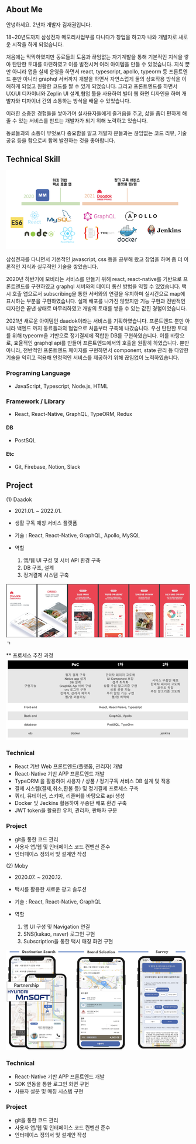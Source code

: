 ## About Me

안녕하세요. 2년차 개발자 김재권입니다.

18~20년도까지 삼성전자 메모리사업부를 다니다가 창업을 하고자 나와 개발자로 새로운 시작을 하게 되었습니다.

처음에는 막막하였지만 동료들의 도움과 끊임없는 자기계발을 통해 기본적인 지식을 쌓아 탄탄한 토대를 마련하였고 이를 발전시켜 여러 아이템을 만들 수 있었습니다. 지식 뿐만 아니라 앱을 실제 운영을 하면서 react, typescript, apollo, typeorm 등 프론트엔드 뿐만 아니라 graphql 서버까지 개발을 하면서 자연스럽게 둘의 상호작용 방식을 이해하게 되었고 원활한 코드를 짤 수 있게 되었습니다. 그리고 프론트엔드를 하면서 UX/UI 디자이너와 Zeplin UI 설계,협업 툴을 사용하여 빌더 웹 화면 디자인을 하며 개발자와 디자이너 간의 소통하는 방식을 배울 수 있었습니다.

이러한 소중한 경험들을 쌓아가며 실사용자들에게 즐거움을 주고, 삶을 좀더 편하게 해줄 수 있는 서비스를 만드는 개발자가 되기 위해 노력하고 있습니다.

동료들과의 소통이 무엇보다 중요함을 알고 개발자 분들과는 끊임없는 코드 리뷰, 기술 공유 등을 함으로써 함께 발전하는 것을 좋아합니다.


## Technical Skill

![Skill](./image/doodo.png)

삼성전자를 다니면서 기본적인 javascript, css 등을 공부해 왔고 창업을 하며 좀 더 이론적인 지식과 실무적인 기술을 쌓았습니다.

2020년 하반기에 모비라는 서비스를 만들기 위해 react, react-native를 기반으로 프론트엔드를 구현하였고 graphql 서버와의 데이터 통신 방법을 익힐 수 있었습니다. 택시 호출 앱으로서 subscribing을 통한 서버와의 연결을 유지하며 실시간으로 map에 표시하는 부분을 구현하였습니다. 실제 배포를 나가진 않았지만 기능 구현과 전반적인 디자인은 끝낸 상태로 마무리하였고 개발의 토대를 쌓을 수 있는 값진 경험이었습니다.

2021년 새로운 아이템인 daadok이라는 서비스를 기획하였습니다. 프론트엔드 뿐만 아니라 백엔드 까지 동료들과의 협업으로 처음부터 구축해 나갔습니다. 우선 탄탄한 토대를 위해 typeorm을 기반으로 정기결제에 적합한 DB를 구현하였습니다. 이를 바탕으로, 효율적인 graphql api를 만들어 프론트엔드에서의 호출을 원활히 하였습니다. 뿐만 아니라, 전반적인 프론트엔드 페이지를 구현하면서 component, state 관리 등 다양한 기술을 익히고 적용해 안정적인 서비스를 제공하기 위해 끊임없이 노력하였습니다.

### Programing Language
  - JavaScript, Typescript, Node.js, HTML

### Framework / Library
  - React, React-Native, GraphQL, TypeORM, Redux

#### DB
  - PostSQL

#### Etc
  - Git, Firebase, Notion, Slack


## Project

(1) Daadok

- 2021.01. ~ 2022.01.

- 생활 구독 매칭 서비스 플랫폼

- 기술 : React, React-Native, GraphQL, Apollo, MySQL

- 역할
    1. 앱/웹 UI 구성 및 서버 API 환경 구축
    2. DB 구조, 설계
    3. 정거결제 시스템 구축 

![Daadok](./image/daadok.png)ㄱ

** 프로세스 추진 과정
![Process](./image/process.png)

### Technical
* React 기반 Web 프론트엔드(플랫폼, 관리자) 개발 
* React-Native 기반 APP 프론트엔드 개발
* TypeORM 을 활용하여 사용자 / 상품 / 정기구독 서비스 DB 설계 및 적용 
* 결제 시스템(결제,취소,환불 등) 및 정기결제 프로세스 구축
* 쿼리, 뮤테이션, 스키마, 리졸버를 바탕으로 api 생성 
* Docker 및 Jeckins 활용하여 무중단 배포 환경 구축 
* JWT token을 활용한 유저, 관리자, 판매자 구분

### Project
* git을 통한 코드 관리
* 사용자 앱/웹 및 인터페이스 코드 컨벤션 준수
* 인터페이스 정의서 및 설계안 작성


(2) Moby

- 2020.07. ~ 2020.12.

- 택시를 활용한 새로운 광고 솔루션

- 기술 : React, React-Native, GraphQL

- 역할
    1. 앱 UI 구성 및 Navigation 연결
    2. SNS(kakao, naver) 로그인 구현
    3. Subscription을 통한 택시 매칭 화면 구현

![Moby](./image/moby.png)

### Technical
* React-Native 기반 APP 프론트엔드 개발
* SDK 연동을 통한 로그인 화면 구현
* 사용자 설문 및 매칭 시스템 구현

### Project
* git을 통한 코드 관리
* 사용자 앱/웹 및 인터페이스 코드 컨벤션 준수
* 인터페이스 정의서 및 설계안 작성



